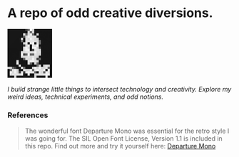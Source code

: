 # A repo of odd creative diversions.

<img src="images/Pareidolia.gif" alt="The author? Or is it just static?" width="100">

<i>I build strange little things to intersect technology and creativity. Explore my weird ideas, technical experiments, and odd notions.</i>

### References
> The wonderful font Departure Mono was essential for the retro style I was going for. The SIL Open Font License, Version 1.1 is included in this repo. Find out more and try it yourself here: <a href="https://github.com/rektdeckard/departure-mono">Departure Mono</a>
